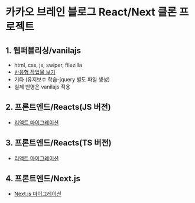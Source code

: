 # 카카오 브레인 블로그 React/Next 클론 프로젝트

## 1. 웹퍼블리싱/vanilajs

- html, css, js, swiper, filezilla
- [반응형 작업물 보기](http://tnt9350.dothome.co.kr/)
- 기타 (유지보수 학습-jquery 별도 파일 생성)
- 실제 반영은 vanilajs 적용

## 2. 프론트엔드/Reacts(JS 버전)

- [리액트 마이그레이션](https://kkobrain-namsan01.vercel.app/)

## 3. 프론트엔드/Reacts(TS 버전)

- [리액트 마이그레이션](https://kkobrain-namsan01.vercel.app/)

## 4. 프론트엔드/Next.js

- [Next.js 마이그레이션](https://kkobrain-namsan01.vercel.app/)
